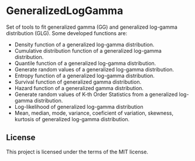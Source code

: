 # GeneralizedLogGamma

Set of tools to fit generalized gamma (GG) and generalized log-gamma distribution (GLG). Some developed functions are:

* Density function of a generalized log-gamma distribution.
* Cumulative distribution function of a generalized log-gamma distribution.
* Quantile function of a generalized log-gamma distribution.
* Generate random values of a generalized log-gamma distribution.
* Entropy function of a generalized log-gamma distribution.
* Survival function of generalized gamma distribution.
* Hazard function of a generalized gamma distribution.
* Generate random values of K-th Order Statistics from a generalized log-gamma distribution.
* Log-likelihood of generalized log-gamma distribution
* Mean, median, mode, variance, coeficient of variation, skewness, kurtosis of generalized log-gamma distribution.

## License

This project is licensed under the terms of the MIT license.


